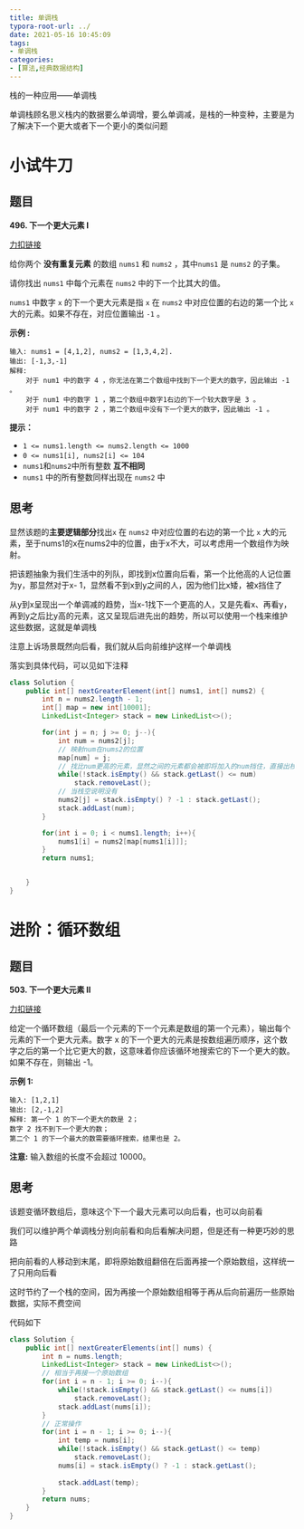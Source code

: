 ```yaml
---
title: 单调栈
typora-root-url: ../
date: 2021-05-16 10:45:09
tags:
- 单调栈
categories:
- [算法,经典数据结构]
---
```


栈的一种应用——单调栈

<!--more-->

单调栈顾名思义栈内的数据要么单调增，要么单调减，是栈的一种变种，主要是为了解决下一个更大或者下一个更小的类似问题

# 小试牛刀

## 题目

**496. 下一个更大元素 I**

[力扣链接](https://leetcode-cn.com/problems/next-greater-element-i/)

给你两个 **没有重复元素** 的数组 `nums1` 和 `nums2` ，其中`nums1` 是 `nums2` 的子集。

请你找出 `nums1` 中每个元素在 `nums2` 中的下一个比其大的值。

`nums1` 中数字 `x` 的下一个更大元素是指 `x` 在 `nums2` 中对应位置的右边的第一个比 `x` 大的元素。如果不存在，对应位置输出 `-1` 。

**示例 :**

```
输入: nums1 = [4,1,2], nums2 = [1,3,4,2].
输出: [-1,3,-1]
解释:
    对于 num1 中的数字 4 ，你无法在第二个数组中找到下一个更大的数字，因此输出 -1 。
    对于 num1 中的数字 1 ，第二个数组中数字1右边的下一个较大数字是 3 。
    对于 num1 中的数字 2 ，第二个数组中没有下一个更大的数字，因此输出 -1 。
```



**提示：**

- `1 <= nums1.length <= nums2.length <= 1000`
- `0 <= nums1[i], nums2[i] <= 104`
- `nums1`和`nums2`中所有整数 **互不相同**
- `nums1` 中的所有整数同样出现在 `nums2` 中



## 思考

显然该题的**主要逻辑部分**找出`x` 在 `nums2` 中对应位置的右边的第一个比 `x` 大的元素，至于nums1的x在nums2中的位置，由于x不大，可以考虑用一个数组作为映射。

把该题抽象为我们生活中的列队，即找到x位置向后看，第一个比他高的人记位置为y，那显然对于x- 1，显然看不到x到y之间的人，因为他们比x矮，被x挡住了

从y到x呈现出一个单调减的趋势，当x-1找下一个更高的人，又是先看x、再看y，再到y之后比y高的元素，这又呈现后进先出的趋势，所以可以使用一个栈来维护这些数据，这就是单调栈

注意上诉场景既然向后看，我们就从后向前维护这样一个单调栈

落实到具体代码，可以见如下注释

```java
class Solution {
    public int[] nextGreaterElement(int[] nums1, int[] nums2) {
        int n = nums2.length - 1;
        int[] map = new int[10001];
        LinkedList<Integer> stack = new LinkedList<>();

        for(int j = n; j >= 0; j--){
            int num = nums2[j];
            // 映射num在nums2的位置
            map[num] = j;
            // 找比num更高的元素，显然之间的元素都会被即将加入的num挡住，直接出栈
            while(!stack.isEmpty() && stack.getLast() <= num)
                stack.removeLast();
            // 当栈空说明没有
            nums2[j] = stack.isEmpty() ? -1 : stack.getLast();
            stack.addLast(num);
        }

        for(int i = 0; i < nums1.length; i++){
            nums1[i] = nums2[map[nums1[i]]];
        }
        return nums1;


    }
}
```



# 进阶：循环数组

## 题目

**503. 下一个更大元素 II**

[力扣链接](https://leetcode-cn.com/problems/next-greater-element-ii/)

给定一个循环数组（最后一个元素的下一个元素是数组的第一个元素），输出每个元素的下一个更大元素。数字 x 的下一个更大的元素是按数组遍历顺序，这个数字之后的第一个比它更大的数，这意味着你应该循环地搜索它的下一个更大的数。如果不存在，则输出 -1。

**示例 1:**

```
输入: [1,2,1]
输出: [2,-1,2]
解释: 第一个 1 的下一个更大的数是 2；
数字 2 找不到下一个更大的数； 
第二个 1 的下一个最大的数需要循环搜索，结果也是 2。
```

**注意:** 输入数组的长度不会超过 10000。

## 思考

该题变循环数组后，意味这个下一个最大元素可以向后看，也可以向前看

我们可以维护两个单调栈分别向前看和向后看解决问题，但是还有一种更巧妙的思路

把向前看的人移动到末尾，即将原始数组翻倍在后面再接一个原始数组，这样统一了只用向后看

这时节约了一个栈的空间，因为再接一个原始数组相等于再从后向前遍历一些原始数据，实际不费空间

代码如下

```java
class Solution {
    public int[] nextGreaterElements(int[] nums) {
        int n = nums.length;
        LinkedList<Integer> stack = new LinkedList<>();
        // 相当于再接一个原始数组
        for(int i = n - 1; i >= 0; i--){
            while(!stack.isEmpty() && stack.getLast() <= nums[i])
                stack.removeLast();
            stack.addLast(nums[i]);
        }
        // 正常操作
        for(int i = n - 1; i >= 0; i--){
            int temp = nums[i];
            while(!stack.isEmpty() && stack.getLast() <= temp)
                stack.removeLast();
            nums[i] = stack.isEmpty() ? -1 : stack.getLast();
            
            stack.addLast(temp);
        }
        return nums;
    }
}
```


